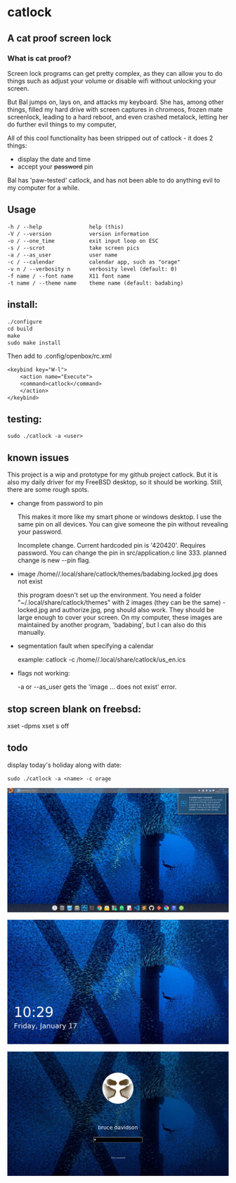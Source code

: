 # catlock

## A cat proof screen lock 

###  What is cat proof?

Screen lock programs can get pretty complex, as they can allow you to do things such as adjust your volume or disable wifi without unlocking your screen.

But Bal jumps on, lays on, and attacks my keyboard. She has, among other things, filled my hard drive with screen captures in chromeos, frozen mate screenlock, leading to a hard reboot, and even crashed metalock, letting her do further evil things to my computer,

All of this cool functionality has been stripped out of catlock - it does 2 things:

* display the date and time
* accept your <strike>password</strike> pin

Bal has 'paw-tested' catlock, and has not been able to do anything evil to my computer for a while.


## Usage

    -h / --help               help (this)
    -V / --version            version information
    -o / --one_time           exit input loop on ESC
    -s / --scrot              take screen pics
    -a / --as_user            user name
    -c / --calendar           calendar app, such as "orage"
    -v n / --verbosity n      verbosity level (default: 0)
    -f name / --font name     X11 font name 
    -t name / --theme name    theme name (default: badabing)    

## install:
    ./configure
    cd build
    make
    sudo make install


Then add to .config/openbox/rc.xml
```
<keybind key="W-l">
    <action name="Execute">
    <command>catlock</command>
    </action>
</keybind>
```

## testing: 

    sudo ./catlock -a <user>


## known issues

This project is a wip and prototype for my github project catlock. But it is also my daily driver for my FreeBSD desktop, so it should be working. Still, there are some rough spots.

* change from password to pin

    This makes it more like my smart phone or windows desktop. I use the same pin on all devices. You can give someone the pin without revealing your password.

    Incomplete change. Current hardcoded pin is '420420'. Requires password.
    You can change the pin in src/application.c line 333. 
    planned change is new --pin flag.

* image /home/<user>/.local/share/catlock/themes/badabing.locked.jpg does not exist

    this program doesn't set up the environment. You need a folder "~/.local/share/catlock/themes" with 2 images (they can be the same) - locked.jpg and authorize.jpg, png should also work. They should be large enough to cover your screen. On my computer, these images are maintained by another program, 'badabing', but I can also do this manually.

* segmentation fault when specifying a calendar

    example:
    catlock -c /home/<user>/.local/share/catlock/us_en.ics


* flags not working:

    -a or --as_user
        gets the 'image ... does not exist' error.

## stop screen blank on freebsd:
xset -dpms
xset s off

## todo

display today's holiday along with date:

    sudo ./catlock -a <name> -c orage


![Screenshot](https://github.com/darkoverlordofdata/kitty-cat-lock/raw/master/assets/0.png "Screenshot")

![Screenshot](https://github.com/darkoverlordofdata/kitty-cat-lock/raw/master/assets/1.png "Screenshot")

![Screenshot](https://github.com/darkoverlordofdata/kitty-cat-lock/raw/master/assets/2.png "Screenshot")
